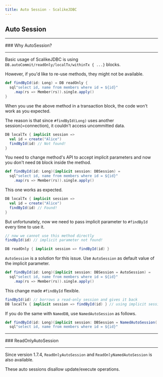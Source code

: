 ```yaml
---
title: Auto Session - ScalikeJDBC
---
```


## Auto Session

<hr/>
### Why AutoSession?
<hr/>

Basic usage of ScalikeJDBC is using `DB.autoCommit/readOnly/localTx/withinTx { ...}` blocks.

However, if you'd like to re-use methods, they might not be available.

```scala
def findById(id: Long) = DB readOnly {
  sql"select id, name from members where id = ${id}"
    .map(rs => Member(rs)).single.apply()
}
```

When you use the above method in a transaction block, the code won't work as you expected.

The reason is that since `#findById(Long)` uses another session(=connection), it couldn't access uncommitted data.

```scala
DB localTx { implicit session =>
  val id = create("Alice")
  findById(id) // Not found!
}
```

You need to change method's API to accept implicit parameters and now you don't need `DB` block inside the method.

```scala
def findById(id: Long)(implicit session: DBSession) =
  sql"select id, name from members where id = ${id}"
    .map(rs => Member(rs)).single.apply()
```

This one works as expected.

```scala
DB localTx { implicit session =>
  val id = create("Alice")
  findById(id) // Found!
}
```

But unfortunately, now we need to pass implicit parameter to `#findById` every time to use it.

```scala
// now we cannot use this method directly
findById(id) // implicit parameter not found!

DB readOnly { implicit session => findById(id) }
```

`AutoSession` is a solution for this issue. Use `AutoSession` as default value of the implicit parameter.

```scala
def findById(id: Long)(implicit session: DBSession = AutoSession) =
  sql"select id, name from members where id = ${id}"
    .map(rs => Member(rs)).single.apply()
```

This change made `#findById` flexible.

```scala
findById(id) // borrows a read-only session and gives it back
DB localTx { implicit session => findById(id) } // using implicit session
```

If you do the same with `NamedDB`, use `NamedAutoSession` as follows.

```scala
def findById(id: Long)(implicit session: DBSession = NamedAutoSession('named)) =
  sql"select id, name from members where id = ${id}"
```

<hr/>
### ReadOnlyAutoSession
<hr/>

Since version 1.7.4, `ReadOnlyAutoSession` and `ReadOnlyNamedAutoSession` is also available. 

These auto sessions disallow update/execute operations.


